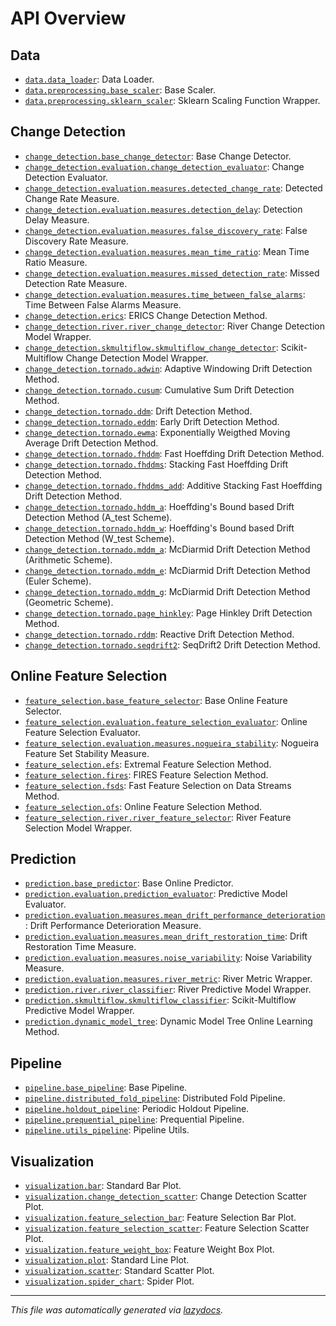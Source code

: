 <!-- markdownlint-disable -->

# API Overview

## Data
- [`data.data_loader`](data.data_loader.md#module-datadata_loader): Data Loader.
- [`data.preprocessing.base_scaler`](data.preprocessing.base_scaler.md#module-datapreprocessingbase_scaler): Base Scaler.
- [`data.preprocessing.sklearn_scaler`](data.preprocessing.sklearn_scaler.md#module-datapreprocessingsklearn_scaler): Sklearn Scaling Function Wrapper.

## Change Detection
- [`change_detection.base_change_detector`](change_detection.base_change_detector.md#module-change_detectionbase_change_detector): Base Change Detector.
- [`change_detection.evaluation.change_detection_evaluator`](change_detection.evaluation.change_detection_evaluator.md#module-change_detectionevaluationchange_detection_evaluator): Change Detection Evaluator.
- [`change_detection.evaluation.measures.detected_change_rate`](change_detection.evaluation.measures.detected_change_rate.md#module-change_detectionevaluationmeasuresdetected_change_rate): Detected Change Rate Measure.
- [`change_detection.evaluation.measures.detection_delay`](change_detection.evaluation.measures.detection_delay.md#module-change_detectionevaluationmeasuresdetection_delay): Detection Delay Measure.
- [`change_detection.evaluation.measures.false_discovery_rate`](change_detection.evaluation.measures.false_discovery_rate.md#module-change_detectionevaluationmeasuresfalse_discovery_rate): False Discovery Rate Measure.
- [`change_detection.evaluation.measures.mean_time_ratio`](change_detection.evaluation.measures.mean_time_ratio.md#module-change_detectionevaluationmeasuresmean_time_ratio): Mean Time Ratio Measure.
- [`change_detection.evaluation.measures.missed_detection_rate`](change_detection.evaluation.measures.missed_detection_rate.md#module-change_detectionevaluationmeasuresmissed_detection_rate): Missed Detection Rate Measure.
- [`change_detection.evaluation.measures.time_between_false_alarms`](change_detection.evaluation.measures.time_between_false_alarms.md#module-change_detectionevaluationmeasurestime_between_false_alarms): Time Between False Alarms Measure.
- [`change_detection.erics`](change_detection.erics.md#module-change_detectionerics): ERICS Change Detection Method.
- [`change_detection.river.river_change_detector`](change_detection.river.river_change_detector.md#module-change_detectionriverriver_change_detector): River Change Detection Model Wrapper.
- [`change_detection.skmultiflow.skmultiflow_change_detector`](change_detection.skmultiflow.skmultiflow_change_detector.md#module-change_detectionskmultiflowskmultiflow_change_detector): Scikit-Multiflow Change Detection Model Wrapper.
- [`change_detection.tornado.adwin`](change_detection.tornado.adwin.md#module-change_detectiontornadoadwin): Adaptive Windowing Drift Detection Method.
- [`change_detection.tornado.cusum`](change_detection.tornado.cusum.md#module-change_detectiontornadocusum): Cumulative Sum Drift Detection Method.
- [`change_detection.tornado.ddm`](change_detection.tornado.ddm.md#module-change_detectiontornadoddm): Drift Detection Method.
- [`change_detection.tornado.eddm`](change_detection.tornado.eddm.md#module-change_detectiontornadoeddm): Early Drift Detection Method.
- [`change_detection.tornado.ewma`](change_detection.tornado.ewma.md#module-change_detectiontornadoewma): Exponentially Weigthed Moving Average Drift Detection Method.
- [`change_detection.tornado.fhddm`](change_detection.tornado.fhddm.md#module-change_detectiontornadofhddm): Fast Hoeffding Drift Detection Method.
- [`change_detection.tornado.fhddms`](change_detection.tornado.fhddms.md#module-change_detectiontornadofhddms): Stacking Fast Hoeffding Drift Detection Method.
- [`change_detection.tornado.fhddms_add`](change_detection.tornado.fhddms_add.md#module-change_detectiontornadofhddms_add): Additive Stacking Fast Hoeffding Drift Detection Method.
- [`change_detection.tornado.hddm_a`](change_detection.tornado.hddm_a.md#module-change_detectiontornadohddm_a): Hoeffding's Bound based Drift Detection Method (A_test Scheme).
- [`change_detection.tornado.hddm_w`](change_detection.tornado.hddm_w.md#module-change_detectiontornadohddm_w): Hoeffding's Bound based Drift Detection Method (W_test Scheme).
- [`change_detection.tornado.mddm_a`](change_detection.tornado.mddm_a.md#module-change_detectiontornadomddm_a): McDiarmid Drift Detection Method (Arithmetic Scheme).
- [`change_detection.tornado.mddm_e`](change_detection.tornado.mddm_e.md#module-change_detectiontornadomddm_e): McDiarmid Drift Detection Method (Euler Scheme).
- [`change_detection.tornado.mddm_g`](change_detection.tornado.mddm_g.md#module-change_detectiontornadomddm_g): McDiarmid Drift Detection Method (Geometric Scheme).
- [`change_detection.tornado.page_hinkley`](change_detection.tornado.page_hinkley.md#module-change_detectiontornadopage_hinkley): Page Hinkley Drift Detection Method.
- [`change_detection.tornado.rddm`](change_detection.tornado.rddm.md#module-change_detectiontornadorddm): Reactive Drift Detection Method.
- [`change_detection.tornado.seqdrift2`](change_detection.tornado.seqdrift2.md#module-change_detectiontornadoseqdrift2): SeqDrift2 Drift Detection Method.

## Online Feature Selection
- [`feature_selection.base_feature_selector`](feature_selection.base_feature_selector.md#module-feature_selectionbase_feature_selector): Base Online Feature Selector.
- [`feature_selection.evaluation.feature_selection_evaluator`](feature_selection.evaluation.feature_selection_evaluator.md#module-feature_selectionevaluationfeature_selection_evaluator): Online Feature Selection Evaluator.
- [`feature_selection.evaluation.measures.nogueira_stability`](feature_selection.evaluation.measures.nogueira_stability.md#module-feature_selectionevaluationmeasuresnogueira_stability): Nogueira Feature Set Stability Measure.
- [`feature_selection.efs`](feature_selection.efs.md#module-feature_selectionefs): Extremal Feature Selection Method.
- [`feature_selection.fires`](feature_selection.fires.md#module-feature_selectionfires): FIRES Feature Selection Method.
- [`feature_selection.fsds`](feature_selection.fsds.md#module-feature_selectionfsds): Fast Feature Selection on Data Streams Method.
- [`feature_selection.ofs`](feature_selection.ofs.md#module-feature_selectionofs): Online Feature Selection Method.
- [`feature_selection.river.river_feature_selector`](feature_selection.river.river_feature_selector.md#module-feature_selectionriverriver_feature_selector): River Feature Selection Model Wrapper.

## Prediction
- [`prediction.base_predictor`](prediction.base_predictor.md#module-predictionbase_predictor): Base Online Predictor.
- [`prediction.evaluation.prediction_evaluator`](prediction.evaluation.prediction_evaluator.md#module-predictionevaluationprediction_evaluator): Predictive Model Evaluator.
- [`prediction.evaluation.measures.mean_drift_performance_deterioration`](prediction.evaluation.measures.mean_drift_performance_deterioration.md#module-predictionevaluationmeasuresmean_drift_performance_deterioration): Drift Performance Deterioration Measure.
- [`prediction.evaluation.measures.mean_drift_restoration_time`](prediction.evaluation.measures.mean_drift_restoration_time.md#module-predictionevaluationmeasuresmean_drift_restoration_time): Drift Restoration Time Measure.
- [`prediction.evaluation.measures.noise_variability`](prediction.evaluation.measures.noise_variability.md#module-predictionevaluationmeasuresnoise_variability): Noise Variability Measure.
- [`prediction.evaluation.measures.river_metric`](prediction.evaluation.measures.river_metric.md#module-predictionevaluationmeasuresriver_metric): River Metric Wrapper.
- [`prediction.river.river_classifier`](prediction.river.river_classifier.md#module-predictionriverriver_classifier): River Predictive Model Wrapper.
- [`prediction.skmultiflow.skmultiflow_classifier`](prediction.skmultiflow.skmultiflow_classifier.md#module-predictionskmultiflowskmultiflow_classifier): Scikit-Multiflow Predictive Model Wrapper.
- [`prediction.dynamic_model_tree`](prediction.dynamic_model_tree.md#module-predictiondynamic_model_tree): Dynamic Model Tree Online Learning Method.

## Pipeline
- [`pipeline.base_pipeline`](pipeline.base_pipeline.md#module-pipelinebase_pipeline): Base Pipeline.
- [`pipeline.distributed_fold_pipeline`](pipeline.distributed_fold_pipeline.md#module-pipelinedistributed_fold_pipeline): Distributed Fold Pipeline.
- [`pipeline.holdout_pipeline`](pipeline.holdout_pipeline.md#module-pipelineholdout_pipeline): Periodic Holdout Pipeline.
- [`pipeline.prequential_pipeline`](pipeline.prequential_pipeline.md#module-pipelineprequential_pipeline): Prequential Pipeline.
- [`pipeline.utils_pipeline`](pipeline.utils_pipeline.md#module-pipelineutils_pipeline): Pipeline Utils.

## Visualization
- [`visualization.bar`](visualization.bar.md#module-visualizationbar): Standard Bar Plot.
- [`visualization.change_detection_scatter`](visualization.change_detection_scatter.md#module-visualizationchange_detection_scatter): Change Detection Scatter Plot.
- [`visualization.feature_selection_bar`](visualization.feature_selection_bar.md#module-visualizationfeature_selection_bar): Feature Selection Bar Plot.
- [`visualization.feature_selection_scatter`](visualization.feature_selection_scatter.md#module-visualizationfeature_selection_scatter): Feature Selection Scatter Plot.
- [`visualization.feature_weight_box`](visualization.feature_weight_box.md#module-visualizationfeature_weight_box): Feature Weight Box Plot.
- [`visualization.plot`](visualization.plot.md#module-visualizationplot): Standard Line Plot.
- [`visualization.scatter`](visualization.scatter.md#module-visualizationscatter): Standard Scatter Plot.
- [`visualization.spider_chart`](visualization.spider_chart.md#module-visualizationspider_chart): Spider Plot.

---

_This file was automatically generated via [lazydocs](https://github.com/ml-tooling/lazydocs)._
